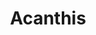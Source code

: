 ---
layout: package
title: Acanthis
publisher: Avesbox
description: Acanthis is a simple and easy to use validation library for Dart. It is inspired by Zod although it is not a port of it. Acanthis is tailored to the Dart language and its features and is type-safe and composable.
pubdev: https://pub.dev/packages/acanthis
logo: https://raw.githubusercontent.com/avesbox/acanthis/main/assets/logo.png
repository: https://github.com/avesbox/acanthis
homepage: https://acanthis.avesbox.com/
features:
  - title: Built-in validators ✅
    value: 60+
  - title: JSON Schema 📑
    value: 'Generate JSON Schema from all your validators with one simple method.'
  - title: Async Validations ⏳
    value: 'Validate your data against async validators to ensure validity even in the most complex scenarios.'
  - title: Metadata 📝
    value: 'Add all the information you need to your validators, including descriptions, examples, and more.'
  - title: Recursive Objects ♻️
    value: 'Validate recursive objects with ease, allowing you to create even more complex data structures.'
  - title: Dependencies 🔬
    value: 'Add dependencies between validators to ensure that your data is valid in all scenarios.'
---
